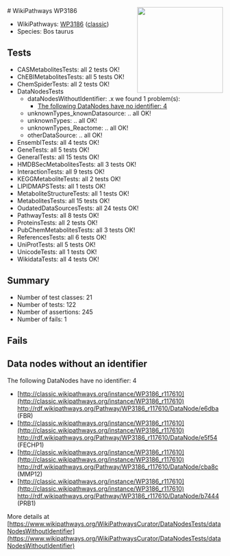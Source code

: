 <img style="float: right; width: 200px" src="https://upload.wikimedia.org/wikipedia/commons/thumb/8/83/Wplogo_with_text_500.png/640px-Wplogo_with_text_500.png" />
# WikiPathways WP3186

* WikiPathways: [WP3186](https://wikipathways.org/pathways/WP3186) ([classic](https://classic.wikipathways.org/instance/WP3186))
* Species: Bos taurus
## Tests
* CASMetabolitesTests: all 2 tests OK!
* ChEBIMetabolitesTests: all 5 tests OK!
* ChemSpiderTests: all 2 tests OK!
* DataNodesTests
    * dataNodesWithoutIdentifier: .x we found 1 problem(s):
        * [The following DataNodes have no identifier: 4](#d2d32fa3)
    * unknownTypes_knownDatasource: .. all OK!
    * unknownTypes: .. all OK!
    * unknownTypes_Reactome: .. all OK!
    * otherDataSource: .. all OK!
* EnsemblTests: all 4 tests OK!
* GeneTests: all 5 tests OK!
* GeneralTests: all 15 tests OK!
* HMDBSecMetabolitesTests: all 3 tests OK!
* InteractionTests: all 9 tests OK!
* KEGGMetaboliteTests: all 2 tests OK!
* LIPIDMAPSTests: all 1 tests OK!
* MetaboliteStructureTests: all 1 tests OK!
* MetabolitesTests: all 15 tests OK!
* OudatedDataSourcesTests: all 24 tests OK!
* PathwayTests: all 8 tests OK!
* ProteinsTests: all 2 tests OK!
* PubChemMetabolitesTests: all 3 tests OK!
* ReferencesTests: all 6 tests OK!
* UniProtTests: all 5 tests OK!
* UnicodeTests: all 1 tests OK!
* WikidataTests: all 4 tests OK!


## Summary

* Number of test classes: 21
* Number of tests: 122
* Number of assertions: 245
* Number of fails: 1

## Fails

<a name="d2d32fa3" />

## Data nodes without an identifier

The following DataNodes have no identifier: 4

* [http://classic.wikipathways.org/instance/WP3186_r117610](http://classic.wikipathways.org/instance/WP3186_r117610) http://rdf.wikipathways.org/Pathway/WP3186_r117610/DataNode/e6dba (FBR)
* [http://classic.wikipathways.org/instance/WP3186_r117610](http://classic.wikipathways.org/instance/WP3186_r117610) http://rdf.wikipathways.org/Pathway/WP3186_r117610/DataNode/e5f54 (FECHP1)
* [http://classic.wikipathways.org/instance/WP3186_r117610](http://classic.wikipathways.org/instance/WP3186_r117610) http://rdf.wikipathways.org/Pathway/WP3186_r117610/DataNode/cba8c (MMP12)
* [http://classic.wikipathways.org/instance/WP3186_r117610](http://classic.wikipathways.org/instance/WP3186_r117610) http://rdf.wikipathways.org/Pathway/WP3186_r117610/DataNode/b7444 (PRB1)


More details at [https://www.wikipathways.org/WikiPathwaysCurator/DataNodesTests/dataNodesWithoutIdentifier](https://www.wikipathways.org/WikiPathwaysCurator/DataNodesTests/dataNodesWithoutIdentifier)

